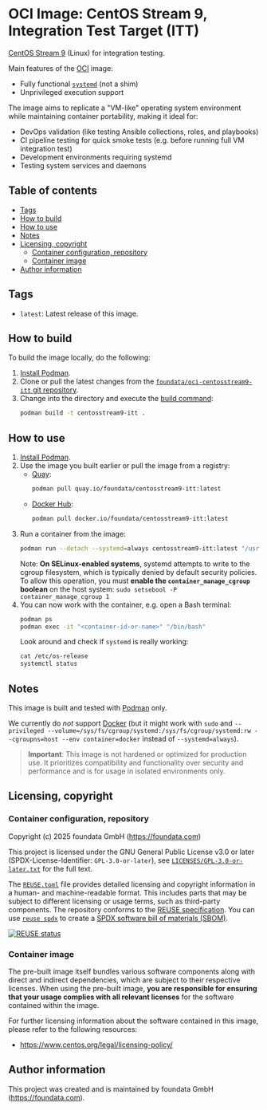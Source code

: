 # OCI Image: CentOS Stream 9, Integration Test Target (ITT)

[CentOS Stream 9](https://www.centos.org/stream9/) (Linux) for integration testing.

Main features of the [OCI](https://opencontainers.org/) image:

* Fully functional [`systemd`](https://systemd.io/) (not a shim)
* Unprivileged execution support

The image aims to replicate a "VM-like" operating system environment while maintaining container portability, making it ideal for:

* DevOps validation (like testing Ansible collections, roles, and playbooks)
* CI pipeline testing for quick smoke tests (e.g. before running full VM integration test)
* Development environments requiring systemd
* Testing system services and daemons



## Table of contents<a id="toc"></a>

- [Tags](#tags)
- [How to build](#build)
- [How to use](#usage)
- [Notes](#notes)
- [Licensing, copyright](#licensing-copyright)
  - [Container configuration, repository](#licensing-copyright-project)
  - [Container image](#licensing-copyright-image)
- [Author information](#author-information)



## Tags<a id="tags"></a>

- `latest`: Latest release of this image.



## How to build<a id="build"></a>

To build the image locally, do the following:

1. [Install Podman](https://podman.io/docs/installation).
2. Clone or pull the latest changes from the [`foundata/oci-centosstream9-itt` git repository](https://github.com/foundata/oci-centosstream9-itt).
3. Change into the directory and execute the [build command](https://docs.podman.io/en/latest/markdown/podman-build.1.html):
   ```bash
   podman build -t centosstream9-itt .
   ```



## How to use<a id="usage"></a>

1. [Install Podman](https://podman.io/docs/installation).
2. Use the image you built earlier or pull the image from a registry:
   - [Quay](https://quay.io/repository/foundata/centosstream9-itt):
     ```bash
     podman pull quay.io/foundata/centosstream9-itt:latest
     ```
   - [Docker Hub](https://hub.docker.com/r/foundata/centosstream9-itt):
     ```bash
     podman pull docker.io/foundata/centosstream9-itt:latest
     ```
3. Run a container from the image:
   ```bash
   podman run --detach --systemd=always centosstream9-itt:latest "/usr/sbin/init"
   ```
   Note: **On SELinux-enabled systems**, systemd attempts to write to the cgroup filesystem, which is typically denied by default security policies. To allow this operation, you must **enable the `container_manage_cgroup` boolean** on the host system: `sudo setsebool -P container_manage_cgroup 1`
4. You can now work with the container, e.g. open a Bash terminal:
   ```bash
   podman ps
   podman exec -it "<container-id-or-name>" "/bin/bash"
   ```
   Look around and check if `systemd` is really working:
   ```bash
   cat /etc/os-release
   systemctl status
   ```



## Notes<a id="notes"></a>

This image is built and tested with [Podman](https://podman.io/) only.

We currently do *not* support [Docker](https://www.docker.com/) (but it might work with `sudo` and `--privileged --volume=/sys/fs/cgroup/systemd:/sys/fs/cgroup/systemd:rw --cgroupns=host --env container=docker` instead of `--systemd=always`).

> **Important**: This image is not hardened or optimized for production use. It prioritizes compatibility and functionality over security and performance and is for usage in isolated environments only.



## Licensing, copyright<a id="licensing-copyright"></a>

### Container configuration, repository<a id="licensing-copyright-project"></a>

<!--REUSE-IgnoreStart-->
Copyright (c) 2025 foundata GmbH (https://foundata.com)

This project is licensed under the GNU General Public License v3.0 or later (SPDX-License-Identifier: `GPL-3.0-or-later`), see [`LICENSES/GPL-3.0-or-later.txt`](LICENSES/GPL-3.0-or-later.txt) for the full text.

The [`REUSE.toml`](REUSE.toml) file provides detailed licensing and copyright information in a human- and machine-readable format. This includes parts that may be subject to different licensing or usage terms, such as third-party components. The repository conforms to the [REUSE specification](https://reuse.software/spec/). You can use [`reuse spdx`](https://reuse.readthedocs.io/en/latest/readme.html#cli) to create a [SPDX software bill of materials (SBOM)](https://en.wikipedia.org/wiki/Software_Package_Data_Exchange).
<!--REUSE-IgnoreEnd-->

[![REUSE status](https://api.reuse.software/badge/github.com/foundata/oci-centosstream9-itt)](https://api.reuse.software/info/github.com/foundata/oci-centosstream9-itt)



### Container image<a id="licensing-copyright-image"></a>

The pre-built image itself bundles various software components along with direct and indirect dependencies, which are subject to their respective licenses. When using the pre-built image, **you are responsible for ensuring that your usage complies with all relevant licenses** for the software contained within the image.

For further licensing information about the software contained in this image, please refer to the following resources:

* https://www.centos.org/legal/licensing-policy/



## Author information<a id="author-information"></a>

This project was created and is maintained by foundata GmbH (https://foundata.com).
